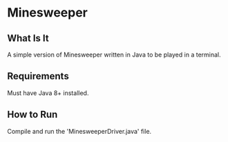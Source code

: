 # Minesweeper

## What Is It
A simple version of Minesweeper written in Java to be played in a terminal.

## Requirements
Must have Java 8+ installed. 

## How to Run 
Compile and run the 'MinesweeperDriver.java' file. 